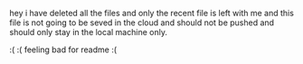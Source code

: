 hey i have deleted all the files and only
the recent file is left with me
and this file is not going to be seved in 
the cloud and should not be pushed and should only stay in the local machine only.

:( :(  feeling bad for readme :( 
